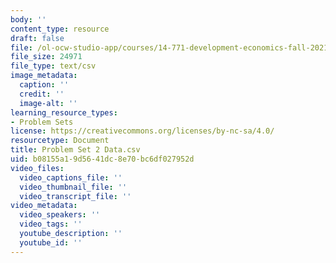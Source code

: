 ```yaml
---
body: ''
content_type: resource
draft: false
file: /ol-ocw-studio-app/courses/14-771-development-economics-fall-2021/mit14_771_f21_ps2_data.csv
file_size: 24971
file_type: text/csv
image_metadata:
  caption: ''
  credit: ''
  image-alt: ''
learning_resource_types:
- Problem Sets
license: https://creativecommons.org/licenses/by-nc-sa/4.0/
resourcetype: Document
title: Problem Set 2 Data.csv
uid: b08155a1-9d56-41dc-8e70-bc6df027952d
video_files:
  video_captions_file: ''
  video_thumbnail_file: ''
  video_transcript_file: ''
video_metadata:
  video_speakers: ''
  video_tags: ''
  youtube_description: ''
  youtube_id: ''
---
```

